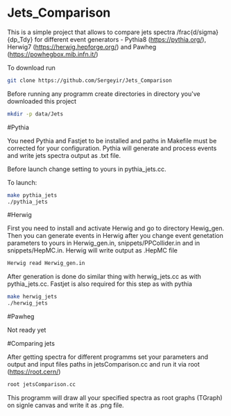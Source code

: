 # Jets_Comparison

This is a simple project that allows to compare jets spectra /frac{d/sigma}{dp_Tdy} for different event generators - Pythia8 (https://pythia.org/), Herwig7 (https://herwig.hepforge.org/) and Pawheg (https://powhegbox.mib.infn.it/)

To download run

```sh
git clone https://github.com/Sergeyir/Jets_Comparison
```

Before running any programm create directories in directory you've downloaded this project

```sh
mkdir -p data/Jets
```

#Pythia

You need Pythia and Fastjet to be installed and paths in Makefile must be corrected for your configuration. Pythia will generate and process events and write jets spectra output as .txt file.

Before launch change setting to yours in pythia_jets.cc.

To launch:

```sh
make pythia_jets
./pythia_jets
```

#Herwig

First you need to install and activate Herwig and go to directory Hewig_gen. Then you can generate events in Herwig after you change event genetation parameters to yours in Herwig_gen.in, snippets/PPCollider.in and in snippets/HepMC.in. Herwig will write output as .HepMC file

```sh
Herwig read Herwig_gen.in
```

After generation is done do similar thing with herwig_jets.cc as with pythia_jets.cc. Fastjet is also required for this step as with pythia

```sh
make herwig_jets
./herwig_jets
```

#Pawheg

Not ready yet

#Comparing jets

After getting spectra for different programms set your parameters and output and input files paths in jetsComparison.cc and run it via root (https://root.cern/)

```sh
root jetsComparison.cc
```

This programm will draw all your specified spectra as root graphs (TGraph) on signle canvas and write it as .png file.
